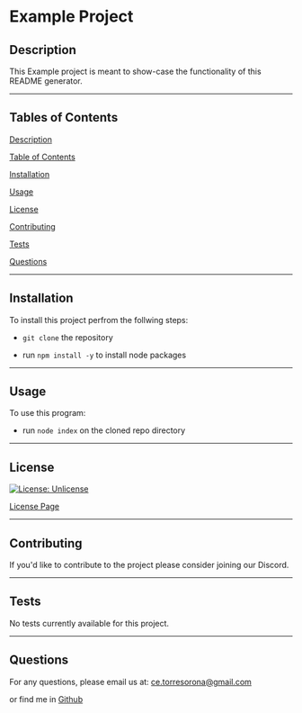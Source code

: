 
# Example Project

## Description
This Example project is meant to show-case the functionality of this README generator.



---

## Tables of Contents
[Description](#description)

[Table of Contents](#tablesofcontents)

[Installation](#installation)

[Usage](#usage)

[License](#license)

[Contributing](#contributing)

[Tests](#tests)

[Questions](#questions)

---

## Installation
To install this project perfrom the follwing steps:

- ```git clone``` the repository

- run ```npm install -y``` to install node packages


---

## Usage
To use this program:

- run ```node index``` on the cloned repo directory


---

## License
[![License: Unlicense](https://img.shields.io/badge/license-Unlicense-blue.svg)](http://unlicense.org/)

[License Page](https://api.github.com/licenses/unlicense)

---

## Contributing
If you'd like to contribute to the project please consider joining our Discord.


---

## Tests
No tests currently available for this project.


---

## Questions
For any questions, please email us at: ce.torresorona@gmail.com 

or find me in [Github](https://github.com/torresorona)

